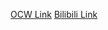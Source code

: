 [OCW Link](https://ocw.mit.edu/courses/14-04-intermediate-microeconomic-theory-fall-2020/)
[Bilibili Link](https://www.bilibili.com/video/BV1PRPie2EmC/?vd_source=c801aa3fac0e6e97b0df71f74a8b25bd&__readwiseLocation=)